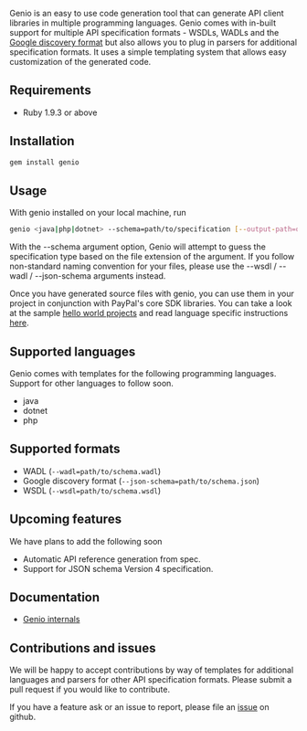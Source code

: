 Genio is an easy to use code generation tool that can generate API client libraries in multiple programming languages. Genio comes with in-built support for multiple API specification formats - WSDLs, WADLs and the [Google discovery format](https://developers.google.com/discovery) but also allows you to plug in parsers for additional specification formats. It uses a simple templating system that allows easy customization of the generated code.


## Requirements

* Ruby 1.9.3 or above

## Installation

```sh
gem install genio
```

## Usage

With genio installed on your local machine, run

```sh
genio <java|php|dotnet> --schema=path/to/specification [--output-path=output/directory]
```

With the --schema argument option, Genio will attempt to guess the specification type based on the file extension of the argument. If you follow non-standard naming convention for your files, please use the --wsdl / --wadl / --json-schema arguments instead.

Once you have generated source files with genio, you can use them in your project in conjunction with PayPal's core SDK libraries. You can take a look at the sample [hello world projects](https://github.com/paypal/genio-sample/tree/master/hello-world) and read language specific instructions [here](https://github.com/paypal/genio/wiki/Using-genio).

## Supported languages

Genio comes with templates for the following programming languages. Support for other languages to follow soon.

* java
* dotnet
* php

## Supported formats

* WADL (`--wadl=path/to/schema.wadl`)
* Google discovery format (`--json-schema=path/to/schema.json`)
* WSDL (`--wsdl=path/to/schema.wsdl`)

## Upcoming features

We have plans to add the following soon

* Automatic API reference generation from spec.
* Support for JSON schema Version 4 specification.

## Documentation

* [Genio internals](https://github.com/paypal/genio/wiki/Genio-internals)

## Contributions and issues

We will be happy to accept contributions by way of templates for additional languages and parsers for other API specification formats. Please submit a pull request if you would like to contribute.

If you have a feature ask or an issue to report, please file an [issue](https://github.com/paypal/genio/issues/new) on github.
